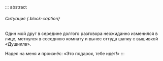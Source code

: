 ::: abstract
###### Ситуация {.block-caption}

Один мой друг в середине долгого разговора неожиданно изменился в лице, метнулся в соседнюю комнату и вынес оттуда шапку с вышивкой «Душнила».

Надел на меня и произнёс: «Это подарок, тебе идёт!»
:::
